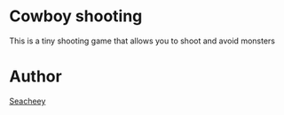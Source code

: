 Cowboy shooting
==========
This is a tiny shooting game that allows you to shoot and avoid monsters 

# Author

[Seacheey](http://github.com/seancheey)

